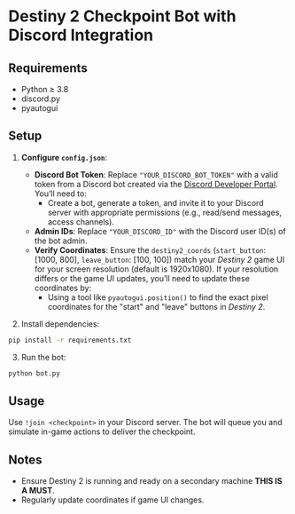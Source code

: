 # Destiny 2 Checkpoint Bot with Discord Integration

## Requirements
- Python $\geq$ 3.8
- discord.py
- pyautogui

## Setup
1. **Configure `config.json`**:
   - **Discord Bot Token**: Replace `"YOUR_DISCORD_BOT_TOKEN"` with a valid token from a Discord bot created via the [Discord Developer Portal](https://discord.com/developers/applications). You’ll need to:
     - Create a bot, generate a token, and invite it to your Discord server with appropriate permissions (e.g., read/send messages, access channels).
   - **Admin IDs**: Replace `"YOUR_DISCORD_ID"` with the Discord user ID(s) of the bot admin.
   - **Verify Coordinates**: Ensure the `destiny2_coords` (`start_button`: [1000, 800], `leave_button`: [100, 100]) match your *Destiny 2* game UI for your screen resolution (default is 1920x1080). If your resolution differs or the game UI updates, you’ll need to update these coordinates by:
     - Using a tool like `pyautogui.position()` to find the exact pixel coordinates for the "start" and "leave" buttons in *Destiny 2*.
       
2. Install dependencies:
```bash
pip install -r requirements.txt
```
3. Run the bot:
```bash
python bot.py
```

## Usage
Use `!join <checkpoint>` in your Discord server. The bot will queue you and simulate in-game actions to deliver the checkpoint.

## Notes
- Ensure Destiny 2 is running and ready on a secondary machine **THIS IS A MUST**.
- Regularly update coordinates if game UI changes.
